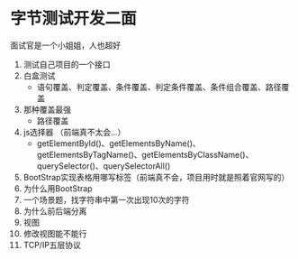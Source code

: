 # 字节测试开发二面

面试官是一个小姐姐，人也超好



1. 测试自己项目的一个接口
2. 白盒测试
   * 语句覆盖、判定覆盖、条件覆盖、判定条件覆盖、条件组合覆盖、路径覆盖
3. 那种覆盖最强
   * 路径覆盖
4. js选择器 （前端真不太会...）
   * getElementById()、getElementsByName()、getElementsByTagName()、getElementsByClassName()、querySelector()、querySelectorAll()
5. BootStrap实现表格用哪写标签（前端真不会，项目用时就是照着官网写的）
6. 为什么用BootStrap
7. 一个场景题，找字符串中第一次出现10次的字符
8. 为什么前后端分离
9. 视图
10. 修改视图能不能行
11. TCP/IP五层协议

